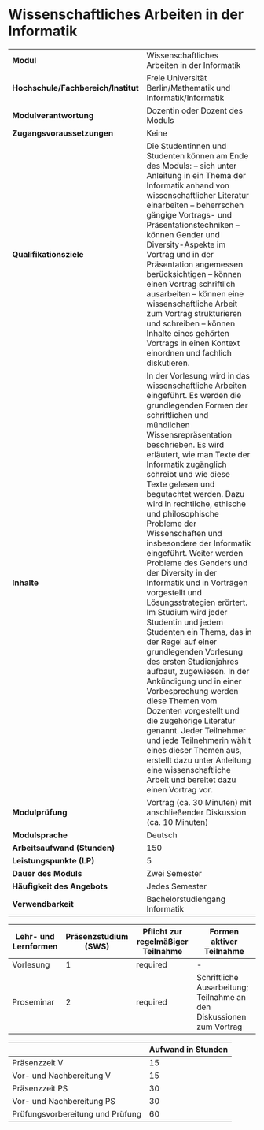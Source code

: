 # Wissenschaftliches Arbeiten in der Informatik
|                                    |   |
|------------------------------------|---|
|**Modul**                           | Wissenschaftliches Arbeiten in der Informatik |
|**Hochschule/Fachbereich/Institut** | Freie Universität Berlin/Mathematik und Informatik/Informatik |
|**Modulverantwortung**              | Dozentin oder Dozent des Moduls |
|**Zugangsvoraussetzungen**          | Keine |
|**Qualifikationsziele**             | Die Studentinnen und Studenten können am Ende des Moduls: – sich unter Anleitung in ein Thema der Informatik anhand von wissenschaftlicher Literatur einarbeiten – beherrschen gängige Vortrags- und Präsentationstechniken – können Gender und Diversity-Aspekte im Vortrag und in der Präsentation angemessen berücksichtigen – können einen Vortrag schriftlich ausarbeiten – können eine wissenschaftliche Arbeit zum Vortrag strukturieren und schreiben – können Inhalte eines gehörten Vortrags in einen Kontext einordnen und fachlich diskutieren. |
|**Inhalte**                         | In der Vorlesung wird in das wissenschaftliche Arbeiten eingeführt. Es werden die grundlegenden Formen der schriftlichen und mündlichen Wissensrepräsentation beschrieben. Es wird erläutert, wie man Texte der Informatik zugänglich schreibt und wie diese Texte gelesen und begutachtet werden. Dazu wird in rechtliche, ethische und philosophische Probleme der Wissenschaften und insbesondere der Informatik eingeführt. Weiter werden Probleme des Genders und der Diversity in der Informatik und in Vorträgen vorgestellt und Lösungsstrategien erörtert. Im Studium wird jeder Studentin und jedem Studenten ein Thema, das in der Regel auf einer grundlegenden Vorlesung des ersten Studienjahres aufbaut, zugewiesen. In der Ankündigung und in einer Vorbesprechung werden diese Themen vom Dozenten vorgestellt und die zugehörige Literatur genannt. Jeder Teilnehmer und jede Teilnehmerin wählt eines dieser Themen aus, erstellt dazu unter Anleitung eine wissenschaftliche Arbeit und bereitet dazu einen Vortrag vor. |
|**Modulprüfung**                    | Vortrag (ca. 30 Minuten) mit anschließender Diskussion (ca. 10 Minuten) |
|**Modulsprache**                    | Deutsch |
|**Arbeitsaufwand (Stunden)**        | 150 |
|**Leistungspunkte (LP)**            | 5 |
|**Dauer des Moduls**                | Zwei Semester |
|**Häufigkeit des Angebots**         | Jedes Semester |
|**Verwendbarkeit**                  | Bachelorstudiengang Informatik |

| Lehr- und Lernformen | Präsenzstudium <br> (SWS) | Pflicht zur regelmäßiger Teilnahme | Formen aktiver Teilnahme |
| ---------------------|---------------------------|------------------------------------|------------------------- |
| Vorlesung            | 1                         | required                           | -                        |
| Proseminar           | 2                         | required                           | Schriftliche Ausarbeitung; Teilnahme an den Diskussionen zum Vortrag |

|   | Aufwand in Stunden |
| - |--------------------|
| Präsenzzeit V                            | 15    |
| Vor- und Nachbereitung V                 | 15    |
| Präsenzzeit PS                           | 30    |
| Vor- und Nachbereitung PS                | 30    |
| Prüfungsvorbereitung und Prüfung         | 60    |
